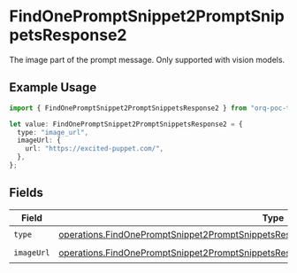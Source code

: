 # FindOnePromptSnippet2PromptSnippetsResponse2

The image part of the prompt message. Only supported with vision models.

## Example Usage

```typescript
import { FindOnePromptSnippet2PromptSnippetsResponse2 } from "orq-poc-typescript-multi-env-version/models/operations";

let value: FindOnePromptSnippet2PromptSnippetsResponse2 = {
  type: "image_url",
  imageUrl: {
    url: "https://excited-puppet.com/",
  },
};
```

## Fields

| Field                                                                                                                                                                                                | Type                                                                                                                                                                                                 | Required                                                                                                                                                                                             | Description                                                                                                                                                                                          |
| ---------------------------------------------------------------------------------------------------------------------------------------------------------------------------------------------------- | ---------------------------------------------------------------------------------------------------------------------------------------------------------------------------------------------------- | ---------------------------------------------------------------------------------------------------------------------------------------------------------------------------------------------------- | ---------------------------------------------------------------------------------------------------------------------------------------------------------------------------------------------------- |
| `type`                                                                                                                                                                                               | [operations.FindOnePromptSnippet2PromptSnippetsResponse200ApplicationJSONResponseBodyType](../../models/operations/findonepromptsnippet2promptsnippetsresponse200applicationjsonresponsebodytype.md) | :heavy_check_mark:                                                                                                                                                                                   | N/A                                                                                                                                                                                                  |
| `imageUrl`                                                                                                                                                                                           | [operations.FindOnePromptSnippet2PromptSnippetsResponseImageUrl](../../models/operations/findonepromptsnippet2promptsnippetsresponseimageurl.md)                                                     | :heavy_check_mark:                                                                                                                                                                                   | N/A                                                                                                                                                                                                  |
